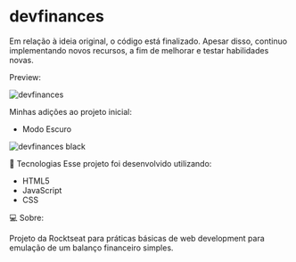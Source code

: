 # devfinances
Em relação à ideia original, o código está finalizado. Apesar disso, continuo implementando novos recursos, a fim de melhorar e testar habilidades novas.

Preview:

![devfinances](https://user-images.githubusercontent.com/84983691/153112172-c7394d9d-0d51-4362-8f68-63dda2981ff9.png)

Minhas adições ao projeto inicial:
- Modo Escuro

![devfinances black](https://user-images.githubusercontent.com/84983691/153112042-a1001356-5fee-48f0-9117-59d69e0ae6ac.png)


🚀 Tecnologias
Esse projeto foi desenvolvido utilizando:

- HTML5
- JavaScript
- CSS

💻 Sobre:

Projeto da Rocktseat para práticas básicas de web development para emulação de um balanço financeiro simples.
